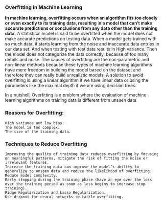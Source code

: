 ### Overfitting in Machine Learning
<b>In machine learning, overfitting occurs when an algorithm fits too closely or even exactly to its training data, resulting in a model that can’t make accurate predictions or conclusions from any data other than the training data.</b>
A statistical model is said to be overfitted when the model does not make accurate predictions on testing data. When a model gets trained with so much data, it starts learning from the noise and inaccurate data entries in our data set. And when testing with test data results in High variance. Then the model does not categorize the data correctly, because of too many details and noise. The causes of overfitting are the non-parametric and non-linear methods because these types of machine learning algorithms have more freedom in building the model based on the dataset and therefore they can really build unrealistic models. A solution to avoid overfitting is using a linear algorithm if we have linear data or using the parameters like the maximal depth if we are using decision trees. 

In a nutshell, Overfitting is a problem where the evaluation of machine learning algorithms on training data is different from unseen data.
### Reasons for Overfitting:

    High variance and low bias.
    The model is too complex.
    The size of the training data.

### Techniques to Reduce Overfitting

    Improving the quality of training data reduces overfitting by focusing on meaningful patterns, mitigate the risk of fitting the noise or irrelevant features.
    Increase the training data can improve the model’s ability to generalize to unseen data and reduce the likelihood of overfitting.
    Reduce model complexity.
    Early stopping during the training phase (have an eye over the loss over the training period as soon as loss begins to increase stop training).
    Ridge Regularization and Lasso Regularization.
    Use dropout for neural networks to tackle overfitting.
